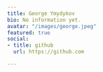 ```yaml
---
title: George Ymydykov
bio: No information yet.
avatar: "/images/george.jpeg"
featured: true
social:
- title: github
  url: https://github.com

---
```

